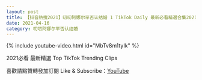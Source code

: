 ```yaml
---
layout: post
title: 【抖音熱搜2021】叨叨阿娜尔罕否认结婚 1 TikTok Daily 最新必看精選合集2021 04 16
date: 2021-04-16
category: 叨叨阿娜尔罕否认结婚
---
```


{% include youtube-video.html id="MbTv8m1tyIk" %}

2021必看 最新精選 Top TikTok Trending Clips

喜歡請點贊轉發加訂閱 Like & Subscribe：[YouTube](https://www.youtube.com/channel/UCAoR7VcanIPd04uEq_GIylA/videos)

